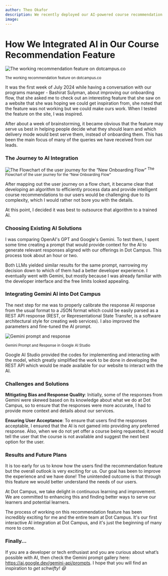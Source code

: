 ```yaml
---
author: Theo Okafor
description: We recently deployed our AI-powered course recommendation feature on our website to help people find ideal courses that match their goals, interests and experience. This is how we did it...
image: 
---
```


# How We Integrated AI in Our Course Recommendation Feature
![The working recommendation feature on dotcampus.co](https://github.com/user-attachments/assets/562794ae-7c20-42c5-bba5-2ae977ade983)

<sup>The working recommendation feature on dotcampus.co</sup>

It was the first week of July 2024 while having a conversation with our programs manager - Bashirat Sulyman, about improving our onboarding flow, that she asked me to check out an interesting feature that she saw on a website that she was hoping we could get inspiration from, she noted that the feature was not working but we could make ours work. When I tested the feature on the site, I was inspired.

After about a week of brainstorming, it became obvious that the feature may serve us best in helping people decide what they should learn and which delivery mode would best serve them, instead of onboarding them. This has been the main focus of many of the queries we have received from our leads.

### The Journey to AI Integration

![The Flowchart of the user journey for the “New Onboarding Flow”](https://github.com/user-attachments/assets/1ad6a36c-5e1b-40f3-8a83-d77476f1179a)
<sup>The Flowchart of the user journey for the “New Onboarding Flow”</sup>

After mapping out the user journey on a flow chart, it became clear that developing an algorithm to efficiently process data and provide intelligent course recommendations to our users would be challenging due to its complexity, which I would rather not bore you with the details.

At this point, I decided it was best to outsource that algorithm to a trained AI.

### Choosing Existing AI Solutions

I was comparing OpenAI's GPT and Google's Gemini. To test them, I spent some time creating a prompt that would provide context for the AI to generate relevant responses aligned with our offerings in Dot Campus. This process took about an hour or two.

Both LLMs yielded similar results for the same prompt, narrowing my decision down to which of them had a better developer experience. I eventually went with Gemini, but mostly because I was already familiar with the developer interface and the free limits looked appealing.

### Integrating Gemini AI into Dot Campus

The next step for me was to properly calibrate the response AI response from the usual format to a JSON format which could be easily parsed as a REST API response (REST, or Representational State Transfer, is a software architectural style for creating web services). I also improved the parameters and fine-tuned the AI prompt.

![Gemini prompt and response](https://github.com/user-attachments/assets/4e62c73c-b2b8-4827-89b2-059fe5369916)

<sup>Gemini Prompt and Response in Google AI Studio</sup>

Google AI Studio provided the codes for implementing and interacting with the model, which greatly simplified the work to be done in developing the REST API which would be made available for our website to interact with the AI.

### Challenges and Solutions

**Mitigating Bias and Response Quality**: Initially, some of the responses from Gemini were skewed based on its knowledge about what we do at Dot Campus, so to ensure that the responses were more accurate, I had to provide more context and details about our services.

**Ensuring User Acceptance**: To ensure that users find the responses acceptable, I ensured that the AI is not gamed into providing any preferred response. Also, when we do not yet offer a course being requested, it would tell the user that the course is not available and suggest the next best option for the user.

### Results and Future Plans

It is too early for us to know how the users find the recommendation feature but the overall outlook is very exciting for us. Our goal has been to improve the experience and we have done! The unintended outcome is that through this feature we would better understand the needs of our users.

At Dot Campus, we take delight in continuous learning and improvement. We are committed to enhancing this and finding better ways to serve our learners and potential learners.

The process of working on this recommendation feature has been incredibly exciting for me and the entire team at Dot Campus. It's our first interactive AI integration at Dot Campus, and it's just the beginning of many more to come.

### Finally…

If you are a developer or tech enthusiast and you are curious about what’s possible with AI, then check the Gemini prompt gallery here: https://ai.google.dev/gemini-api/prompts. I hope that you will find an inspiration to *get* *schwifty! 😄*
